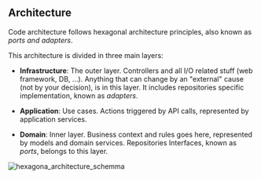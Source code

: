 ## Architecture

Code architecture follows hexagonal architecture principles, also known as *ports and adapters*.

This architecture is divided in three main layers:

- **Infrastructure**:  The outer layer. Controllers and all I/O related stuff (web framework, DB, ...). Anything that can change by an "external" cause (not by your decision), is in this layer. It includes repositories specific implementation, known as *adapters*.

- **Application**: Use cases. Actions triggered by API calls, represented by application services.

- **Domain**: Inner layer. Business context and rules goes here, represented by models and domain services. Repositories Interfaces, known as *ports*, belongs to this layer.


![hexagona_architecture_schemma](https://github.com/serfer2/flask-hexagonal-architecture-api/blob/main/img/hexagona_architecture_schemma.png)
